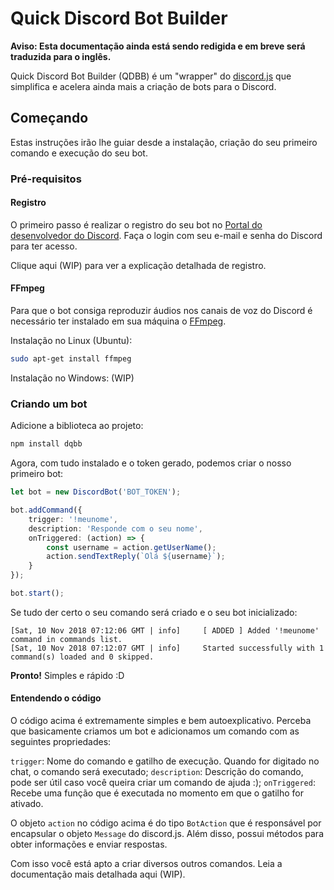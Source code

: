# Quick Discord Bot Builder

**Aviso: Esta documentação ainda está sendo redigida e em breve será traduzida para o inglês.**

Quick Discord Bot Builder (QDBB) é um "wrapper" do [discord.js](https://github.com/discordjs/discord.js/) que simplifica e acelera ainda mais a criação de bots para o Discord.

## Começando
Estas instruções irão lhe guiar desde a instalação, criação do seu primeiro comando e execução do seu bot.

### Pré-requisitos
#### Registro
O primeiro passo é realizar o registro do seu bot no [Portal do desenvolvedor do Discord](https://discordapp.com/login?redirect_to=%2Fdevelopers). Faça o login com seu e-mail e senha do Discord para ter acesso.

Clique aqui (WIP) para ver a explicação detalhada de registro.

#### FFmpeg
Para que o bot consiga reproduzir áudios nos canais de voz do Discord é necessário ter instalado em sua máquina o [FFmpeg](https://www.ffmpeg.org/).

Instalação no Linux (Ubuntu):
```bash
sudo apt-get install ffmpeg
```

Instalação no Windows:
(WIP)

### Criando um bot
Adicione a biblioteca ao projeto:
```bash
npm install dqbb
```

Agora, com tudo instalado e o token gerado, podemos criar o nosso primeiro bot:

```typescript
let bot = new DiscordBot('BOT_TOKEN');

bot.addCommand({
    trigger: '!meunome',
    description: 'Responde com o seu nome',
    onTriggered: (action) => {
        const username = action.getUserName();
        action.sendTextReply(`Olá ${username}`);
    }
});

bot.start();
```

Se tudo der certo o seu comando será criado e o seu bot inicializado:

```
[Sat, 10 Nov 2018 07:12:06 GMT | info]     [ ADDED ] Added '!meunome' command in commands list.
[Sat, 10 Nov 2018 07:12:07 GMT | info]     Started successfully with 1 command(s) loaded and 0 skipped.
```

**Pronto!** Simples e rápido :D

#### Entendendo o código
O código acima é extremamente simples e bem autoexplicativo. Perceba que basicamente criamos um bot e adicionamos um comando com as seguintes propriedades:

```trigger```: Nome do comando e gatilho de execução. Quando for digitado no chat, o comando será executado;
```description```: Descrição do comando, pode ser útil caso você queira criar um comando de ajuda :);
```onTriggered```: Recebe uma função que é executada no momento em que o gatilho for ativado.

O objeto ```action``` no código acima é do tipo ```BotAction``` que é responsável por encapsular o objeto ```Message``` do discord.js. Além disso, possui métodos para obter informações e enviar respostas.

Com isso você está apto a criar diversos outros comandos. Leia a documentação mais detalhada aqui (WIP).